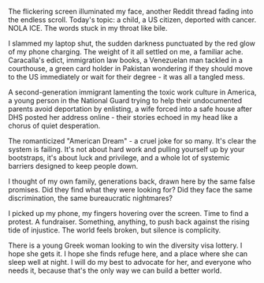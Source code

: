 The flickering screen illuminated my face, another Reddit thread fading into the endless scroll. Today's topic: a child, a US citizen, deported with cancer. NOLA ICE. The words stuck in my throat like bile.

I slammed my laptop shut, the sudden darkness punctuated by the red glow of my phone charging. The weight of it all settled on me, a familiar ache. Caracalla's edict, immigration law books, a Venezuelan man tackled in a courthouse, a green card holder in Pakistan wondering if they should move to the US immediately or wait for their degree - it was all a tangled mess.

A second-generation immigrant lamenting the toxic work culture in America, a young person in the National Guard trying to help their undocumented parents avoid deportation by enlisting, a wife forced into a safe house after DHS posted her address online - their stories echoed in my head like a chorus of quiet desperation.

The romanticized "American Dream" - a cruel joke for so many. It's clear the system is failing. It's not about hard work and pulling yourself up by your bootstraps, it's about luck and privilege, and a whole lot of systemic barriers designed to keep people down.

I thought of my own family, generations back, drawn here by the same false promises. Did they find what they were looking for? Did they face the same discrimination, the same bureaucratic nightmares?

I picked up my phone, my fingers hovering over the screen. Time to find a protest. A fundraiser. Something, anything, to push back against the rising tide of injustice. The world feels broken, but silence is complicity.

There is a young Greek woman looking to win the diversity visa lottery. I hope she gets it. I hope she finds refuge here, and a place where she can sleep well at night. I will do my best to advocate for her, and everyone who needs it, because that's the only way we can build a better world.